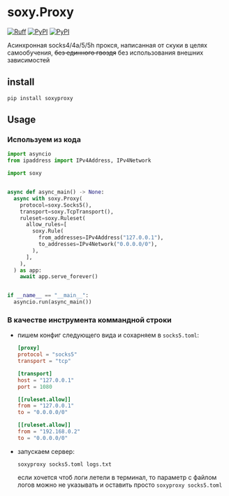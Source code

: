 # soxy.Proxy

[![Ruff](https://img.shields.io/endpoint?url=https://raw.githubusercontent.com/astral-sh/ruff/main/assets/badge/v2.json)](https://github.com/astral-sh/ruff)
[![PyPI](https://img.shields.io/pypi/v/soxyproxy.svg)](https://pypi.python.org/pypi/soxyproxy)
[![PyPI](https://img.shields.io/pypi/dm/soxyproxy.svg)](https://pypi.python.org/pypi/soxyproxy)

Асинхронная socks4/4a/5/5h прокся, написанная от скуки в целях самообучения, ~~без единного гвоздя~~ без использования внешних зависимостей

## install

```shell
pip install soxyproxy
```

## Usage

### Используем из кода

```python
import asyncio
from ipaddress import IPv4Address, IPv4Network

import soxy


async def async_main() -> None:
  async with soxy.Proxy(
    protocol=soxy.Socks5(),
    transport=soxy.TcpTransport(),
    ruleset=soxy.Ruleset(
      allow_rules=[
        soxy.Rule(
          from_addresses=IPv4Address("127.0.0.1"),
          to_addresses=IPv4Network("0.0.0.0/0"),
        ),
      ],
    ),
  ) as app:
    await app.serve_forever()


if __name__ == "__main__":
  asyncio.run(async_main())
```

### В качестве инструмента коммандной строки

- пишем конфиг следующего вида и сохарняем в `socks5.toml`:

  ```toml
  [proxy]
  protocol = "socks5"
  transport = "tcp"
  
  [transport]
  host = "127.0.0.1"
  port = 1080
  
  [[ruleset.allow]]
  from = "127.0.0.1"
  to = "0.0.0.0/0"
  
  [[ruleset.allow]]
  from = "192.168.0.2"
  to = "0.0.0.0/0"
  ```

- запускаем сервер:

  ```shell
  soxyproxy socks5.toml logs.txt 
  ```
  
  если хочется чтоб логи летели в терминал, то параметр с файлом логов можно не указывать и оставить просто `soxyproxy socks5.toml` 
